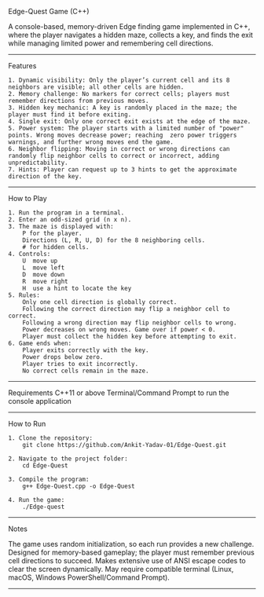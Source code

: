 Edge-Quest Game (C++)

A console-based, memory-driven Edge finding game implemented in C++, where the player navigates a hidden maze, collects a key, and finds the exit while managing limited power and remembering cell directions.


---

Features

    1. Dynamic visibility: Only the player’s current cell and its 8 neighbors are visible; all other cells are hidden.
    2. Memory challenge: No markers for correct cells; players must remember directions from previous moves.
    3. Hidden key mechanic: A key is randomly placed in the maze; the player must find it before exiting.
    4. Single exit: Only one correct exit exists at the edge of the maze.  
    5. Power system: The player starts with a limited number of "power" points. Wrong moves decrease power; reaching  zero power triggers warnings, and further wrong moves end the game.
    6. Neighbor flipping: Moving in correct or wrong directions can randomly flip neighbor cells to correct or incorrect, adding unpredictability.
    7. Hints: Player can request up to 3 hints to get the approximate direction of the key.



---
How to Play

    1. Run the program in a terminal.
    2. Enter an odd-sized grid (n x n).
    3. The maze is displayed with:
        P for the player.
        Directions (L, R, U, D) for the 8 neighboring cells.
        # for hidden cells.
    4. Controls:
        U  move up
        L  move left
        D  move down
        R  move right
        H  use a hint to locate the key
    5. Rules:
        Only one cell direction is globally correct.
        Following the correct direction may flip a neighbor cell to correct.
        Following a wrong direction may flip neighbor cells to wrong.
        Power decreases on wrong moves. Game over if power < 0.
        Player must collect the hidden key before attempting to exit.
    6. Game ends when:
        Player exits correctly with the key.
        Power drops below zero.
        Player tries to exit incorrectly.
        No correct cells remain in the maze.





---

Requirements
C++11 or above
Terminal/Command Prompt to run the console application

---

How to Run

    1. Clone the repository:
        git clone https://github.com/Ankit-Yadav-01/Edge-Quest.git

    2. Navigate to the project folder:
        cd Edge-Quest

    3. Compile the program:
        g++ Edge-Quest.cpp -o Edge-Quest

    4. Run the game:
        ./Edge-quest






---

Notes

The game uses random initialization, so each run provides a new challenge.
Designed for memory-based gameplay; the player must remember previous cell directions to succeed.
Makes extensive use of ANSI escape codes to clear the screen dynamically. May require compatible terminal (Linux, macOS, Windows PowerShell/Command Prompt).



---
